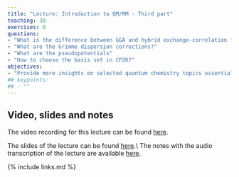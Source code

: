 ```yaml
---
title: "Lecture: Introduction to QM/MM - Third part"
teaching: 30
exercises: 0
questions:
- "What is the difference between GGA and hybrid exchange-correlation functionals?"
- "What are the Grimme dispersion corrections?"
- "What are the pseudopotentials"
- "How to choose the basis set in CP2K?"
objectives:
- "Provide more insights on selected quantum chemistry topics essential to understand some details in the practicals"
## keypoints:
## - ""
---
```


## Video, slides and notes

The video recording for this lecture can be found [here](https://youtu.be/s2Z5pV9b6z8).

The slides of the lecture can be found [here](../slides/Introduction_to_QMMM-Third_part.pdf).\\
The notes with the audio transcription of the lecture are available [here](../slides/Notes_Third_part.pdf).


{% include links.md %}
